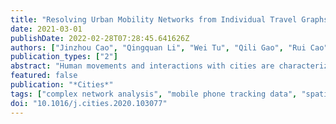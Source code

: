 ```yaml
---
title: "Resolving Urban Mobility Networks from Individual Travel Graphs Using Massive-Scale Mobile Phone Tracking Data"
date: 2021-03-01
publishDate: 2022-02-28T07:28:45.641626Z
authors: ["Jinzhou Cao", "Qingquan Li", "Wei Tu", "Qili Gao", "Rui Cao", "Chen Zhong"]
publication_types: ["2"]
abstract: "Human movements and interactions with cities are characterized by urban mobility networks. Many studies that address urban mobility are inspired by complex networks. The models of complex networks require a large amount of empirical data. However, current works relied on traditional survey data and were unable to take full advantage of the capabilities offered by complex networks; thus, the possibility of quantifying urban mobility networks by considering individual travel patterns has not yet been addressed. This study presents a data-driven approach for characterizing urban mobility networks based on massive-scale mobile phone tracking data. Individual travel motifs are first extracted using a graph-based approach. The global urban mobility network (G-UMN) and the motif-dependent urban mobility subnetworks (MD-UMNs) are then constructed. Next, network properties, including statistical measures and scaling relations between the basic measures, are proposed for characterizing mobility networks. We have conducted experiments focusing on Shenzhen, China. The results demonstrated that (1) the individual travel motifs are structurally and spatially heterogeneous, (2) the G-UMN exhibits a evolutionary hierarchical structure, and (3) the MD-UMNs show many behavioral differences in their spatial and topological properties, reflecting the impacts of the heterogeneity of the individual travel motifs. These results bridge the gap between complex network properties and urban mobility patterns and provide crucial implications and policies for data-informed urban planning."
featured: false
publication: "*Cities*"
tags: ["complex network analysis", "mobile phone tracking data", "spatial network", "urban mobility"]
doi: "10.1016/j.cities.2020.103077"
---
```


